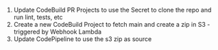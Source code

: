 1. Update CodeBuild PR Projects to use the Secret to clone the repo and run lint, tests, etc
2. Create a new CodeBuild Project to fetch main and create a zip in S3 - triggered by Webhook Lambda
3. Update CodePipeline to use the s3 zip as source